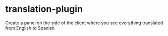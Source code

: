 # translation-plugin
Create a panel on the side of the client where you see everything translated from English to Spanish
